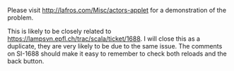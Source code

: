 Please visit http://lafros.com/Misc/actors-applet for a demonstration of the problem.

This is likely to be closely related to https://lampsvn.epfl.ch/trac/scala/ticket/1688.
I will close this as a duplicate, they are very likely to be due to the same issue. The comments on SI-1688 should make it easy to remember to check both reloads and the back button.
